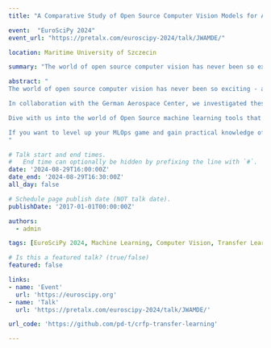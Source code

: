 ```yaml
---
title: "A Comparative Study of Open Source Computer Vision Models for Application on Small Data: The Case of CFRP Tape Laying" 

event:  "EuroSciPy 2024"
event_url: "https://pretalx.com/euroscipy-2024/talk/JWAMDE/"

location: Maritime University of Szczecin

summary: "The world of open source computer vision has never been so exciting - and so challenging. Level up your MLOps game and gain practical knowledge of the latest computer vision models and practices, don't miss the opportunity!"

abstract: "
The world of open source computer vision has never been so exciting - and so challenging. With so many options available to you, what's the best way to solve your real world problem? The questions are always the same: Do I have enough data? Which model should I choose? How can I fine-tune and optimize the hyperparameters?

In collaboration with the German Aerospace Center, we investigated these questions to develop a model for quality assurance of CFRP tape laying, with only a small real data set fresh from production. We are very pleased to present a machine learning setup that can empirically answer these questions. Not only for us, but also for you - our setup can easily be transferred to your application!

Dive with us into the world of Open Source machine learning tools that are perfectly tailored for your next project. Discover the seamless integration of Hugging Face Model Hub, DvC and Ray Tune. You'll also gain unique insights into the fascinating world of CFRP tape laying, specifically how well different architectures of open source models perform on our small dataset.

If you want to level up your MLOps game and gain practical knowledge of the latest computer vision models and practices, this talk is a must for you. Don't miss the opportunity, and look forward to your next computer vision projects!
"

# Talk start and end times.
#   End time can optionally be hidden by prefixing the line with `#`.
date: '2024-08-29T16:00:00Z'
date_end: '2024-08-29T16:30:00Z'
all_day: false

# Schedule page publish date (NOT talk date).
publishDate: '2017-01-01T00:00:00Z'

authors:
  - admin

tags: [EuroSciPy 2024, Machine Learning, Computer Vision, Transfer Learning, Small Data]

# Is this a featured talk? (true/false)
featured: false

links:
- name: 'Event'
  url: 'https://euroscipy.org'
- name: 'Talk'
  url: 'https://pretalx.com/euroscipy-2024/talk/JWAMDE/'

url_code: 'https://github.com/pd-t/crfp-transfer-learning'

---
```


